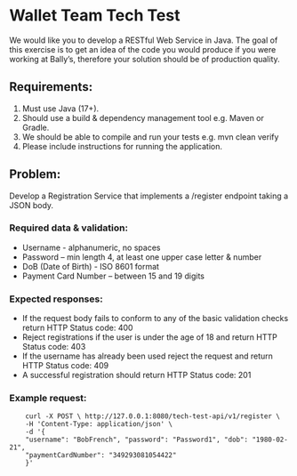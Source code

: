# Wallet Team Tech Test

We would like you to develop a RESTful Web Service in Java. The goal of this exercise is to get an idea of the code you would produce if you were working at Bally’s, therefore your solution should be of production quality.

## Requirements:
1.	Must use Java (17+).
2.	Should use a build & dependency management tool e.g. Maven or Gradle.
3.	We should be able to compile and run your tests e.g. mvn clean verify
4.	Please include instructions for running the application.

## Problem:
Develop a Registration Service that implements a /register endpoint taking a JSON body.

### Required data & validation:
*	Username - alphanumeric, no spaces
*	Password – min length 4, at least one upper case letter & number
*	DoB (Date of Birth) - ISO 8601 format
*	Payment Card Number – between 15 and 19 digits

### Expected responses:
*	If the request body fails to conform to any of the basic validation checks return HTTP Status code: 400
*	Reject registrations if the user is under the age of 18 and return HTTP Status code: 403
*	If the username has already been used reject the request and return HTTP Status code: 409
*	A successful registration should return HTTP Status code: 201

### Example request:
```
    curl -X POST \ http://127.0.0.1:8080/tech-test-api/v1/register \
    -H 'Content-Type: application/json' \
    -d '{
    "username": "BobFrench", "password": "Password1", "dob": "1980-02-21",
    "paymentCardNumber": "349293081054422"
    }'
```
